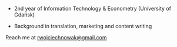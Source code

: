 
- 2nd year of Information Technology & Econometry (University of Gdańsk)

- Background in translation, marketing and content writing

Reach me at rwojciechnowak@gmail.com

<!--
**RWNowak/RWNowak** is a ✨ _special_ ✨ repository because its `README.md` (this file) appears on your GitHub profile.



- 🔭 I’m currently working on ...
- 🌱 I’m currently learning ...
- 👯 I’m looking to collaborate on ...
- 🤔 I’m looking for help with ...
- 💬 Ask me about ...
- 📫 How to reach me: ...
- 😄 Pronouns: ...
- ⚡ Fun fact: ...
-->
